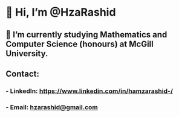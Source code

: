 # 👋 Hi, I’m @HzaRashid
## 🌱 I’m currently studying Mathematics and Computer Science (honours) at McGill University.
## Contact:
### - LinkedIn: https://www.linkedin.com/in/hamzarashid-/
### - Email: hzarashid@gmail.com

